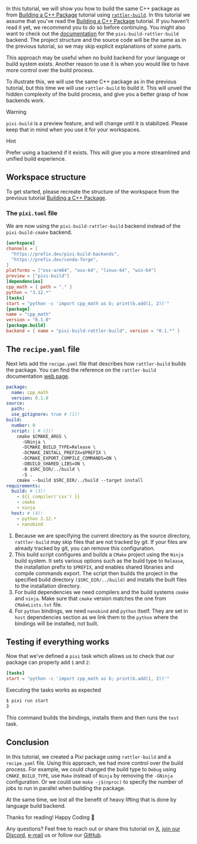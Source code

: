 In this tutorial, we will show you how to build the same C++ package as from [Building a C++ Package](../cpp/) tutorial using [`rattler-build`](https://rattler.build). In this tutorial we assume that you've read the [Building a C++ Package](../cpp/) tutorial. If you haven't read it yet, we recommend you to do so before continuing. You might also want to check out the [documentation](https://prefix-dev.github.io/pixi-build-backends/backends/pixi-build-rattler-build/) for the `pixi-build-rattler-build` backend. The project structure and the source code will be the same as in the previous tutorial, so we may skip explicit explanations of some parts.

This approach may be useful when no build backend for your language or build system exists. Another reason to use it is when you would like to have more control over the build process.

To illustrate this, we will use the same C++ package as in the previous tutorial, but this time we will use `rattler-build` to build it. This will unveil the hidden complexity of the build process, and give you a better grasp of how backends work.

Warning

`pixi-build` is a preview feature, and will change until it is stabilized. Please keep that in mind when you use it for your workspaces.

Hint

Prefer using a backend if it exists. This will give you a more streamlined and unified build experience.

## Workspace structure

To get started, please recreate the structure of the workspace from the previous tutorial [Building a C++ Package](../cpp/).

### The `pixi.toml` file

We are now using the `pixi-build-rattler-build` backend instead of the `pixi-build-cmake` backend.

```toml
[workspace]
channels = [
  "https://prefix.dev/pixi-build-backends",
  "https://prefix.dev/conda-forge",
]
platforms = ["osx-arm64", "osx-64", "linux-64", "win-64"]
preview = ["pixi-build"]
[dependencies]
cpp_math = { path = "." }
python = "3.12.*"
[tasks]
start = "python -c 'import cpp_math as b; print(b.add(1, 2))'"
[package]
name = "cpp_math"
version = "0.1.0"
[package.build]
backend = { name = "pixi-build-rattler-build", version = "0.1.*" }

```

## The `recipe.yaml` file

Next lets add the `recipe.yaml` file that describes how `rattler-build` builds the package. You can find the reference on the `rattler-build` documentation [web page](https://rattler.build/latest/reference/recipe_file/).

```yaml
package:
  name: cpp_math
  version: 0.1.0
source:
  path: .
  use_gitignore: true # (1)!
build:
  number: 0
  script: | # (2)!
    cmake $CMAKE_ARGS \
      -GNinja \
      -DCMAKE_BUILD_TYPE=Release \
      -DCMAKE_INSTALL_PREFIX=$PREFIX \
      -DCMAKE_EXPORT_COMPILE_COMMANDS=ON \
      -DBUILD_SHARED_LIBS=ON \
      -B $SRC_DIR/../build \
      -S .
    cmake --build $SRC_DIR/../build --target install
requirements:
  build: # (3)!
    - ${{ compiler('cxx') }}
    - cmake
    - ninja
  host: # (4)!
    - python 3.12.*
    - nanobind

```

1. Because we are specifying the current directory as the source directory, `rattler-build` may skip files that are not tracked by git. If your files are already tracked by git, you can remove this configuration.
1. This build script configures and builds a `CMake` project using the `Ninja` build system. It sets various options such as the build type to `Release`, the installation prefix to `$PREFIX`, and enables shared libraries and compile commands export. The script then builds the project in the specified build directory `($SRC_DIR/../build)` and installs the built files to the installation directory.
1. For build dependencies we need compilers and the build systems `cmake` and `ninja`. Make sure that `cmake` version matches the one from `CMakeLists.txt` file.
1. For `python` bindings, we need `nanobind` and `python` itself. They are set in `host` dependencies section as we link them to the `python` where the bindings will be installed, not built.

## Testing if everything works

Now that we've defined a `pixi` task which allows us to check that our package can properly add `1` and `2`:

```toml
[tasks]
start = "python -c 'import cpp_math as b; print(b.add(1, 2))'"

```

Executing the tasks works as expected

```bash
$ pixi run start
3

```

This command builds the bindings, installs them and then runs the `test` task.

## Conclusion

In this tutorial, we created a Pixi package using `rattler-build` and a `recipe.yaml` file. Using this approach, we had more control over the build process. For example, we could changed the build type to `Debug` using `CMAKE_BUILD_TYPE`, use `Make` instead of `Ninja` by removing the `-GNinja` configuration. Or we could use `make -j$(nproc)` to specify the number of jobs to run in parallel when building the package.

At the same time, we lost all the benefit of heavy lifting that is done by language build backend.

Thanks for reading! Happy Coding 🚀

Any questions? Feel free to reach out or share this tutorial on [X](https://twitter.com/prefix_dev), [join our Discord](https://discord.gg/kKV8ZxyzY4), [e-mail](mailto:hi@prefix.dev) us or follow our [GitHub](https://github.com/prefix-dev).

